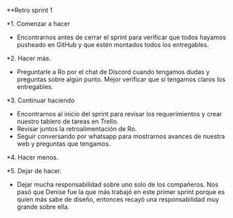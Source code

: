 **Retro sprint 1

*1. Comenzar a hacer
- Encontrarnos antes de cerrar el sprint para verificar que todos hayamos pusheado en GitHub y que estén montados todos los entregables.

*2. Hacer más.
- Preguntarle a Ro por el chat de Discord cuando tengamos dudas y preguntas sobre algún punto. Mejor verificar que sí tengamos claros los entregables.

*3. Continuar haciendo
- Encontrarnos al inicio del sprint para revisar los requerimientos y crear nuestro tablero de tareas en Trello.
- Revisar juntos la retroalimentación de Ro.
- Seguir conversando por whatsapp para mostrarnos avances de nuestra web y preguntas que tengamos.

*4. Hacer menos.

*5. Dejar de hacer.
- Dejar mucha responsabilidad sobre uno solo de los compañeros. Nos pasó que Denise fue la que más trabajó en este primer sprint porque es quien más sabe de diseño, entonces recayó una responsabilidad muy grande sobre ella.
